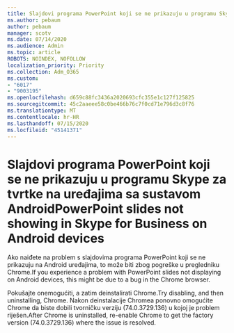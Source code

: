 ```yaml
---
title: Slajdovi programa PowerPoint koji se ne prikazuju u programu Skype za tvrtke na uređajima sa sustavom Android
ms.author: pebaum
author: pebaum
manager: scotv
ms.date: 07/14/2020
ms.audience: Admin
ms.topic: article
ROBOTS: NOINDEX, NOFOLLOW
localization_priority: Priority
ms.collection: Adm_O365
ms.custom:
- "6017"
- "9003195"
ms.openlocfilehash: d659c88fc3436a2020693cfc355e1c127f125825
ms.sourcegitcommit: 45c2aaeee58c0be466b76c7f0cd71e796d3c8f76
ms.translationtype: MT
ms.contentlocale: hr-HR
ms.lasthandoff: 07/15/2020
ms.locfileid: "45141371"
---
```

# <a name="powerpoint-slides-not-showing-in-skype-for-business-on-android-devices"></a><span data-ttu-id="9fda9-102">Slajdovi programa PowerPoint koji se ne prikazuju u programu Skype za tvrtke na uređajima sa sustavom Android</span><span class="sxs-lookup"><span data-stu-id="9fda9-102">PowerPoint slides not showing in Skype for Business on Android devices</span></span>

<span data-ttu-id="9fda9-103">Ako naiđete na problem s slajdovima programa PowerPoint koji se ne prikazuju na Android uređajima, to može biti zbog pogreške u pregledniku Chrome.</span><span class="sxs-lookup"><span data-stu-id="9fda9-103">If you experience a problem with PowerPoint slides not displaying on Android devices, this might be due to a bug in the Chrome browser.</span></span>

<span data-ttu-id="9fda9-104">Pokušajte onemogućiti, a zatim deinstalirati Chrome.</span><span class="sxs-lookup"><span data-stu-id="9fda9-104">Try disabling, and then uninstalling, Chrome.</span></span> <span data-ttu-id="9fda9-105">Nakon deinstalacije Chromea ponovno omogućite Chrome da biste dobili tvorničku verziju (74.0.3729.136) u kojoj je problem riješen.</span><span class="sxs-lookup"><span data-stu-id="9fda9-105">After Chrome is uninstalled, re-enable Chrome to get the factory version (74.0.3729.136) where the issue is resolved.</span></span>